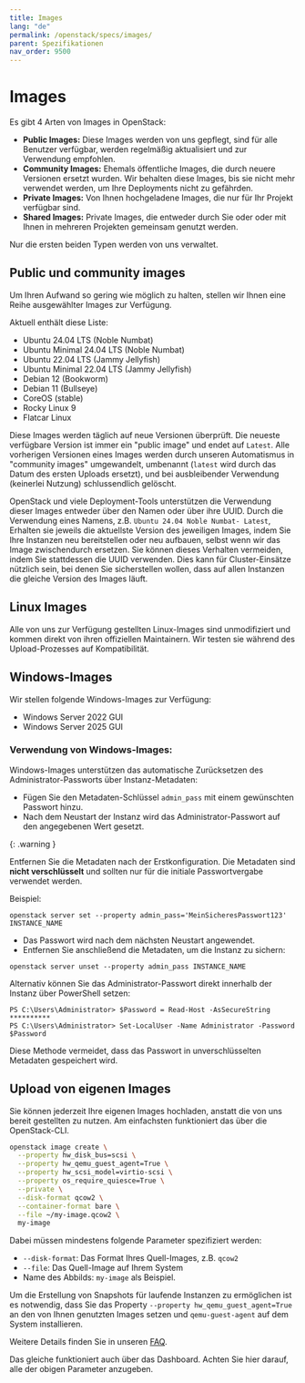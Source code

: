 ```yaml
---
title: Images
lang: "de"
permalink: /openstack/specs/images/
parent: Spezifikationen
nav_order: 9500
---
```


# Images

Es gibt 4 Arten von Images in OpenStack:

- **Public Images:** Diese Images werden von uns gepflegt, sind für alle Benutzer verfügbar, werden regelmäßig aktualisiert und zur Verwendung empfohlen.
- **Community Images:** Ehemals öffentliche Images, die durch neuere Versionen ersetzt wurden. Wir behalten diese Images, bis sie nicht mehr verwendet werden, um Ihre Deployments nicht zu gefährden.
- **Private Images:** Von Ihnen hochgeladene Images, die nur für Ihr Projekt verfügbar sind.
- **Shared Images:** Private Images, die entweder durch Sie oder oder mit Ihnen in mehreren Projekten gemeinsam genutzt werden.

Nur die ersten beiden Typen werden von uns verwaltet.

## Public und community images

Um Ihren Aufwand so gering wie möglich zu halten, stellen wir Ihnen eine Reihe ausgewählter Images zur Verfügung.

Aktuell enthält diese Liste:

- Ubuntu 24.04 LTS (Noble Numbat)
- Ubuntu Minimal 24.04 LTS (Noble Numbat)
- Ubuntu 22.04 LTS (Jammy Jellyfish)
- Ubuntu Minimal 22.04 LTS (Jammy Jellyfish)
- Debian 12 (Bookworm)
- Debian 11 (Bullseye)
- CoreOS (stable)
- Rocky Linux 9
- Flatcar Linux

Diese Images werden täglich auf neue Versionen überprüft. Die neueste verfügbare Version ist immer ein "public image" und endet auf `Latest`. Alle vorherigen Versionen eines Images werden durch unseren Automatismus in "community images" umgewandelt, umbenannt (`latest` wird durch das Datum des ersten Uploads ersetzt), und bei ausbleibender Verwendung (keinerlei Nutzung) schlussendlich gelöscht.

OpenStack und viele Deployment-Tools unterstützen die Verwendung dieser Images entweder über den Namen oder über ihre UUID. Durch die Verwendung eines Namens, z.B. `Ubuntu 24.04 Noble Numbat- Latest`, Erhalten sie jeweils die aktuellste Version des jeweiligen Images, indem Sie Ihre Instanzen neu bereitstellen oder neu aufbauen, selbst wenn wir das Image zwischendurch ersetzen. Sie können dieses Verhalten vermeiden, indem Sie stattdessen die UUID verwenden. Dies kann für Cluster-Einsätze nützlich sein, bei denen Sie sicherstellen wollen, dass auf allen Instanzen die gleiche Version des Images läuft.

## Linux Images

Alle von uns zur Verfügung gestellten Linux-Images sind unmodifiziert und kommen direkt von ihren offiziellen Maintainern. Wir testen sie während des Upload-Prozesses auf Kompatibilität.

## Windows-Images

Wir stellen folgende Windows-Images zur Verfügung:

- Windows Server 2022 GUI
- Windows Server 2025 GUI

### Verwendung von Windows-Images:

Windows-Images unterstützen das automatische Zurücksetzen des Administrator-Passworts über Instanz-Metadaten:

- Fügen Sie den Metadaten-Schlüssel `admin_pass` mit einem gewünschten Passwort hinzu.
- Nach dem Neustart der Instanz wird das Administrator-Passwort auf den angegebenen Wert gesetzt.

{: .warning }

Entfernen Sie die Metadaten nach der Erstkonfiguration. Die Metadaten sind **nicht verschlüsselt** und sollten nur für die initiale Passwortvergabe verwendet werden.

Beispiel:

```
openstack server set --property admin_pass='MeinSicheresPasswort123' INSTANCE_NAME
```

- Das Passwort wird nach dem nächsten Neustart angewendet.
- Entfernen Sie anschließend die Metadaten, um die Instanz zu sichern:

```
openstack server unset --property admin_pass INSTANCE_NAME
```

Alternativ können Sie das Administrator-Passwort direkt innerhalb der Instanz über PowerShell setzen:

```
PS C:\Users\Administrator> $Password = Read-Host -AsSecureString
**********
PS C:\Users\Administrator> Set-LocalUser -Name Administrator -Password $Password
```

Diese Methode vermeidet, dass das Passwort in unverschlüsselten Metadaten gespeichert wird.

## Upload von eigenen Images

Sie können jederzeit Ihre eigenen Images hochladen, anstatt die von uns bereit gestellten zu nutzen. Am einfachsten funktioniert das über die OpenStack-CLI.

```bash
openstack image create \
  --property hw_disk_bus=scsi \
  --property hw_qemu_guest_agent=True \
  --property hw_scsi_model=virtio-scsi \
  --property os_require_quiesce=True \
  --private \
  --disk-format qcow2 \
  --container-format bare \
  --file ~/my-image.qcow2 \
  my-image
```

Dabei müssen mindestens folgende Parameter spezifiziert werden:

- `--disk-format`: Das Format Ihres Quell-Images, z.B. `qcow2`
- `--file`: Das Quell-Image auf Ihrem System
- Name des Abbilds: `my-image` als Beispiel.

Um die Erstellung von Snapshots für laufende Instanzen zu ermöglichen ist es notwendig, dass Sie das Property `--property hw_qemu_guest_agent=True` an den von Ihnen genutzten Images setzen und `qemu-guest-agent` auf dem System installieren.

Weitere Details finden Sie in unseren [FAQ](https://docs.wiit-cloud.io/de/openstack/faq/#warum-kann-ich-keinen-snapshot-einer-laufenden-instance-erstellen).

Das gleiche funktioniert auch über das Dashboard. Achten Sie hier darauf, alle der obigen Parameter anzugeben.
